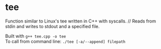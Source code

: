 # tee
Function similar to Linux's tee written in C++ with syscalls.
// Reads from stdin and writes to stdout and a specified file.

Built with `g++ tee.cpp -o tee`  
To call from command line: `./tee [-a/--append] filepath`
